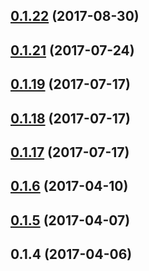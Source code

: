 <a name="0.1.22"></a>
## [0.1.22](https://github.com/Pearson-Higher-Ed/compare/v0.1.21...v0.1.22) (2017-08-30)



<a name="0.1.21"></a>
## [0.1.21](https://github.com/Pearson-Higher-Ed/compare/v0.1.19...v0.1.21) (2017-07-24)



<a name="0.1.19"></a>
## [0.1.19](https://github.com/Pearson-Higher-Ed/compare/v0.1.18...v0.1.19) (2017-07-17)



<a name="0.1.18"></a>
## [0.1.18](https://github.com/Pearson-Higher-Ed/compare/v0.1.17...v0.1.18) (2017-07-17)



<a name="0.1.17"></a>
## [0.1.17](https://github.com/Pearson-Higher-Ed/compare/v0.1.6...v0.1.17) (2017-07-17)



<a name="0.1.6"></a>
## [0.1.6](https://github.com/Pearson-Higher-Ed/compare/v0.1.5...v0.1.6) (2017-04-10)



<a name="0.1.5"></a>
## [0.1.5](https://github.com/Pearson-Higher-Ed/compare/v0.1.4...v0.1.5) (2017-04-07)



<a name="0.1.4"></a>
## 0.1.4 (2017-04-06)



